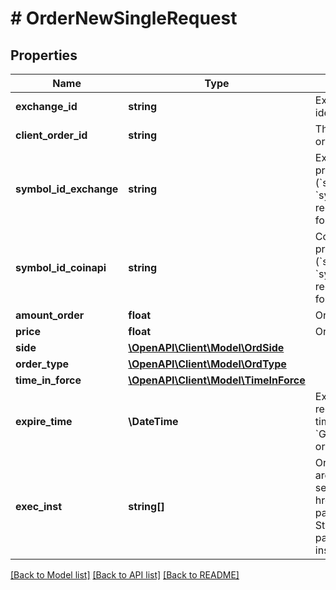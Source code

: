 # # OrderNewSingleRequest

## Properties

Name | Type | Description | Notes
------------ | ------------- | ------------- | -------------
**exchange_id** | **string** | Exchange identifier used to identify the routing destination. |
**client_order_id** | **string** | The unique identifier of the order assigned by the client. |
**symbol_id_exchange** | **string** | Exchange symbol. One of the properties (&#x60;symbol_id_exchange&#x60;, &#x60;symbol_id_coinapi&#x60;) is required to identify the market for the new order. | [optional]
**symbol_id_coinapi** | **string** | CoinAPI symbol. One of the properties (&#x60;symbol_id_exchange&#x60;, &#x60;symbol_id_coinapi&#x60;) is required to identify the market for the new order. | [optional]
**amount_order** | **float** | Order quantity. |
**price** | **float** | Order price. |
**side** | [**\OpenAPI\Client\Model\OrdSide**](OrdSide.md) |  |
**order_type** | [**\OpenAPI\Client\Model\OrdType**](OrdType.md) |  |
**time_in_force** | [**\OpenAPI\Client\Model\TimeInForce**](TimeInForce.md) |  |
**expire_time** | **\DateTime** | Expiration time. Conditionaly required for orders with time_in_force &#x3D; &#x60;GOOD_TILL_TIME_EXCHANGE&#x60; or &#x60;GOOD_TILL_TIME_OEML&#x60;. | [optional]
**exec_inst** | **string[]** | Order execution instructions are documented in the separate section: &lt;a href&#x3D;\&quot;#oeml-order-params-exec\&quot;&gt;OEML / Starter Guide / Order parameters / Execution instructions&lt;/a&gt; | [optional]

[[Back to Model list]](../../README.md#models) [[Back to API list]](../../README.md#endpoints) [[Back to README]](../../README.md)
